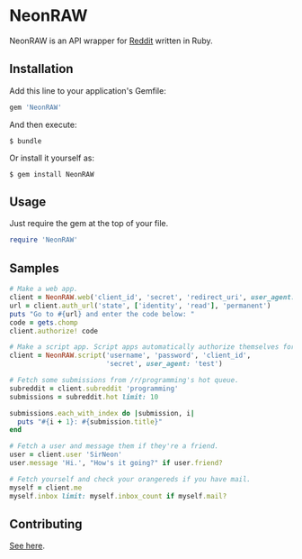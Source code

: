 # NeonRAW

NeonRAW is an API wrapper for [Reddit](https://www.reddt.com) written in Ruby.

## Installation

Add this line to your application's Gemfile:

```ruby
gem 'NeonRAW'
```

And then execute:

    $ bundle

Or install it yourself as:

    $ gem install NeonRAW

## Usage

Just require the gem at the top of your file.

```ruby
require 'NeonRAW'
```

## Samples

```ruby
# Make a web app.
client = NeonRAW.web('client_id', 'secret', 'redirect_uri', user_agent: 'test')
url = client.auth_url('state', ['identity', 'read'], 'permanent')
puts "Go to #{url} and enter the code below: "
code = gets.chomp
client.authorize! code

# Make a script app. Script apps automatically authorize themselves for you.
client = NeonRAW.script('username', 'password', 'client_id',
                        'secret', user_agent: 'test')

# Fetch some submissions from /r/programming's hot queue.
subreddit = client.subreddit 'programming'
submissions = subreddit.hot limit: 10

submissions.each_with_index do |submission, i|
  puts "#{i + 1}: #{submission.title}"
end

# Fetch a user and message them if they're a friend.
user = client.user 'SirNeon'
user.message 'Hi.', "How's it going?" if user.friend?

# Fetch yourself and check your orangereds if you have mail.
myself = client.me
myself.inbox limit: myself.inbox_count if myself.mail?
```

## Contributing

[See here](https://gitlab.com/SirNeon/NeonRAW/blob/master/CONTRIBUTING.md).
